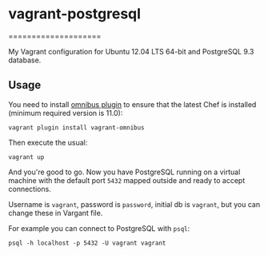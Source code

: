 # vagrant-postgresql
====================

My Vagrant configuration for Ubuntu 12.04 LTS 64-bit and PostgreSQL 9.3 database.

## Usage

You need to install [omnibus plugin](https://github.com/schisamo/vagrant-omnibus) to ensure that the latest Chef is installed (minimum required version is 11.0):

    vagrant plugin install vagrant-omnibus
    
Then execute the usual:

    vagrant up
    
And you're good to go. Now you have PostgreSQL running on a virtual machine with the default port `5432` mapped outside and ready to accept connections.

Username is `vagrant`, password is `password`, initial db is `vagrant`, but you can change these in Vargant file.

For example you can connect to PostgreSQL with `psql`:

    psql -h localhost -p 5432 -U vagrant vagrant


